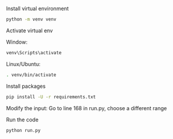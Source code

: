 Install virtual environment

```bash
python -m venv venv
```

Activate virtual env

Window:
```bash
venv\Scripts\activate
```
Linux/Ubuntu:
```bash
. venv/bin/activate
```

Install packages

```bash
pip install -U -r requirements.txt
```

Modify the input: Go to line 168 in run.py, choose a different range

Run the code

```bash
python run.py
```